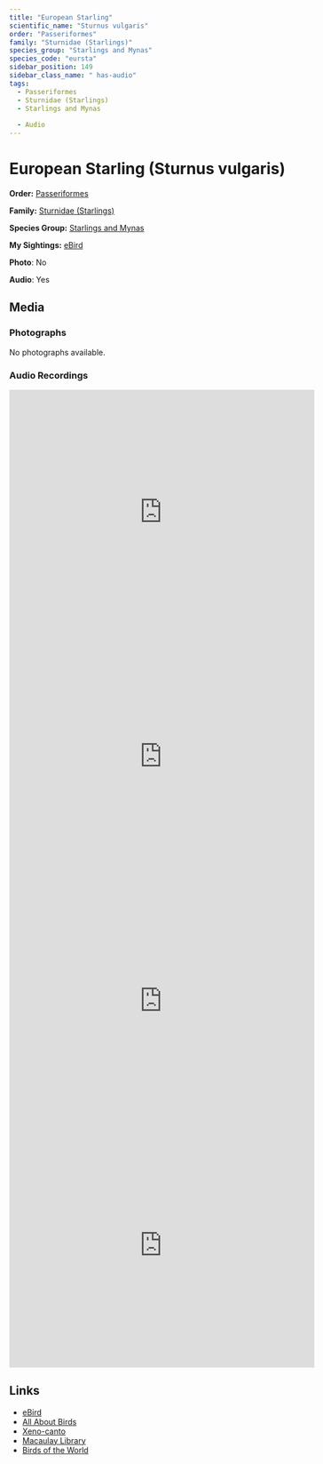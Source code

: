 ```yaml
---
title: "European Starling"
scientific_name: "Sturnus vulgaris"
order: "Passeriformes"
family: "Sturnidae (Starlings)"
species_group: "Starlings and Mynas"
species_code: "eursta"
sidebar_position: 149
sidebar_class_name: " has-audio"
tags: 
  - Passeriformes
  - Sturnidae (Starlings)
  - Starlings and Mynas
  
  - Audio
---
```


# European Starling (Sturnus vulgaris)

**Order:** [Passeriformes](/tags/passeriformes)

**Family:** [Sturnidae (Starlings)](/tags/sturnidae-starlings)

**Species Group:** [Starlings and Mynas](/tags/starlings-and-mynas)

**My Sightings:** [eBird](https://ebird.org/lifelist?r=world&time=life&spp=eursta)

**Photo**: No 

**Audio**: Yes

## Media
### Photographs
No photographs available.

### Audio Recordings
<iframe src="https://macaulaylibrary.org/asset/626843430/embed" width="550" height="440" frameborder="0" allowfullscreen></iframe>
<iframe src="https://macaulaylibrary.org/asset/626843431/embed" width="550" height="440" frameborder="0" allowfullscreen></iframe>
<iframe src="https://macaulaylibrary.org/asset/626843432/embed" width="550" height="440" frameborder="0" allowfullscreen></iframe>
<iframe src="https://macaulaylibrary.org/asset/626843433/embed" width="550" height="440" frameborder="0" allowfullscreen></iframe>

## Links
* [eBird](https://ebird.org/species/eursta) 
* [All About Birds](https://www.allaboutbirds.org/guide/eursta) 
* [Xeno-canto](https://www.xeno-canto.org/species/sturnus-vulgaris) 
* [Macaulay Library](https://search.macaulaylibrary.org/catalog?taxonCode=eursta&sort=rating_rank_desc)
* [Birds of the World](https://birdsoftheworld.org/bow/species/eursta)
